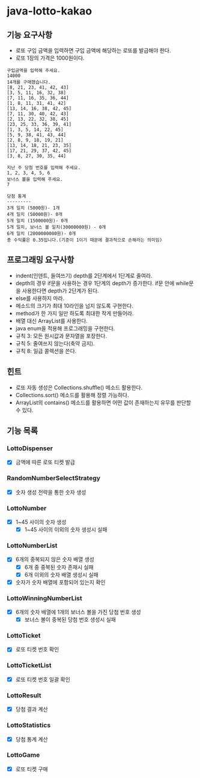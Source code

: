 # java-lotto-kakao

## 기능 요구사항

- 로또 구입 금액을 입력하면 구입 금액에 해당하는 로또를 발급해야 한다.
- 로또 1장의 가격은 1000원이다.
```
구입금액을 입력해 주세요.
14000
14개를 구매했습니다.
[8, 21, 23, 41, 42, 43]
[3, 5, 11, 16, 32, 38]
[7, 11, 16, 35, 36, 44]
[1, 8, 11, 31, 41, 42]
[13, 14, 16, 38, 42, 45]
[7, 11, 30, 40, 42, 43]
[2, 13, 22, 32, 38, 45]
[23, 25, 33, 36, 39, 41]
[1, 3, 5, 14, 22, 45]
[5, 9, 38, 41, 43, 44]
[2, 8, 9, 18, 19, 21]
[13, 14, 18, 21, 23, 35]
[17, 21, 29, 37, 42, 45]
[3, 8, 27, 30, 35, 44]

지난 주 당첨 번호를 입력해 주세요.
1, 2, 3, 4, 5, 6
보너스 볼을 입력해 주세요.
7

당첨 통계
---------
3개 일치 (5000원)- 1개
4개 일치 (50000원)- 0개
5개 일치 (1500000원)- 0개
5개 일치, 보너스 볼 일치(30000000원) - 0개
6개 일치 (2000000000원)- 0개
총 수익률은 0.35입니다.(기준이 1이기 때문에 결과적으로 손해라는 의미임)
```

## 프로그래밍 요구사항

- indent(인덴트, 들여쓰기) depth를 2단계에서 1단계로 줄여라.
- depth의 경우 if문을 사용하는 경우 1단계의 depth가 증가한다. if문 안에 while문을 사용한다면 depth가 2단계가 된다.
- else를 사용하지 마라.
- 메소드의 크기가 최대 10라인을 넘지 않도록 구현한다.
- method가 한 가지 일만 하도록 최대한 작게 만들어라.
- 배열 대신 ArrayList를 사용한다.
- java enum을 적용해 프로그래밍을 구현한다.
- 규칙 3: 모든 원시값과 문자열을 포장한다.
- 규칙 5: 줄여쓰지 않는다(축약 금지).
- 규칙 8: 일급 콜렉션을 쓴다.

## 힌트

- 로또 자동 생성은 Collections.shuffle() 메소드 활용한다. 
- Collections.sort() 메소드를 활용해 정렬 가능하다.
- ArrayList의 contains() 메소드를 활용하면 어떤 값이 존재하는지 유무를 판단할 수 있다.

## 기능 목록

### LottoDispenser
- [X] 금액에 따른 로또 티켓 발급

### RandomNumberSelectStrategy
- [X] 숫자 생성 전략을 통한 숫자 생성

### LottoNumber
- [X] 1~45 사이의 숫자 생성
  - [X] 1~45 사이의 이외의 숫자 생성시 실패

### LottoNumberList
- [X] 6개의 중복되지 않은 숫자 배열 생성
  - [X] 6개 중 중복된 숫자 존재시 실패
  - [X] 6개 이외의 숫자 배열 생성시 실패
- [X] 숫자가 숫자 배열에 포함되어 있는지 확인

### LottoWinningNumberList
- [X] 6개의 숫자 배열에 1개의 보너스 볼을 가진 당첨 번호 생성
  - [X] 보너스 볼이 중복된 당첨 번호 생성시 실패

### LottoTicket
- [X] 로또 티켓 번호 확인

### LottoTicketList
- [X] 로또 티켓 번호 일괄 확인

### LottoResult
- [X] 당첨 결과 계산

### LottoStatistics
- [X] 당첨 통계 계산

### LottoGame
- [X] 로또 티켓 구매
